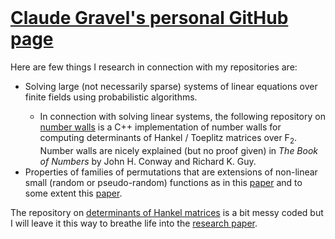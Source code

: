 <header>
  <!-- TL;DR -->
</header>

<h1><a href="https://clgravel.github.io">Claude Gravel's personal GitHub page</a></h1>

Here are few things I research in connection with my repositories are:

<ul>
<li> Solving large (not necessarily sparse) systems of linear equations over finite fields using probabilistic algorithms.</li>
<ul>
<li> In connection with solving linear systems, the following repository on <a href="https://github.com/clgravel/number_walls">number walls</a> is a C++ implementation of number walls for computing determinants of Hankel / Toeplitz matrices over F<sub>2</sub>. Number walls are nicely explained (but no proof given) in <em>The Book of Numbers</em> by John H. Conway and Richard K. Guy.
</li>
</ul>
<li> Properties of families of permutations that are extensions of non-linear small (random or pseudo-random) functions as in this <a href="https://doi.org/10.1142/S0219498823500512">paper</a> and to some extent this <a href="https://doi.org/10.1142/S0219498823500512">paper</a>. 
</li>
</ul>

The repository on [determinants of Hankel matrices](https://github.com/clgravel/hankel_determinants_and_finding_linear_subsequences) is a bit messy coded but I will leave it this way to breathe life into the [research paper](https://doi.org/10.1007/978-3-030-68869-1_10).
